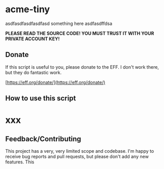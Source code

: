 # acme-tiny

asdfasdfasdfasdfasd
something here
asdfasdffdsa

**PLEASE READ THE SOURCE CODE! YOU MUST TRUST IT WITH YOUR PRIVATE ACCOUNT KEY!**

## Donate

If this script is useful to you, please donate to the EFF. I don't work there,
but they do fantastic work.

[https://eff.org/donate/](https://eff.org/donate/)

## How to use this script

xxx
=======
## Feedback/Contributing

This project has a very, very limited scope and codebase. I'm happy to receive
bug reports and pull requests, but please don't add any new features. This
